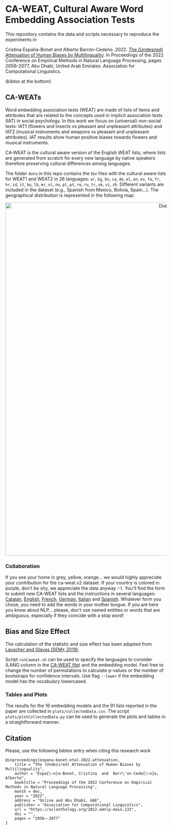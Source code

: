 # CA-WEAT, Cultural Aware Word Embedding Association Tests

This repository contains the data and scripts necessary to reproduce the experiments in 

Cristina España-Bonet and Alberto Barrón-Cedeño. 2022. [The (Undesired) Attenuation of Human Biases by Multilinguality](https://preview.aclanthology.org/emnlp-22-ingestion/2022.emnlp-main.133/). In Proceedings of the 2022 Conference on Empirical Methods in Natural Language Processing, pages 2056–2077, Abu Dhabi, United Arab Emirates. Association for Computational Linguistics.

(bibtex at the bottom)

## CA-WEATs

Word embedding association tests (WEAT) are made of lists of items and attributes that are related to the concepts used in implicit association tests (IAT) in social psychology. In this work we focus on (universal) non-social tests: IAT1 (flowers and insects vs pleasant and unpleasant attributes) and IAT2 (musical instruments and weapons vs pleasant and unpleasant attributes). IAT results show human positive biases towards flowers and musical instruments.

CA-WEAT is the cultural aware version of the English WEAT lists, where lists are generated from scratch for every new language by native speakers therefore preserving cultural differences among languages.

The folder ```data``` in this repo contains the tsv files with the cultural aware lists for WEAT1 and WEAT2 in 26 languages:
```ar```, 
```bg```, 
```bn```, 
```ca```, 
```de```, 
```el```, 
```en```, 
```es```, 
```fa```, 
```fr```, 
```hr```, 
```id```, 
```it```, 
```ko```, 
```lb```, 
```mr```, 
```nl```, 
```no```, 
```pl```, 
```pt```, 
```ro```, 
```ru```, 
```tr```, 
```uk```, 
```vi```, 
```zh```. Different variants are included in the dataset (e.g., Spanish from Mexico, Bolivia, Spain...). The geographical distribution is represented in the following map: 

<p align="center">
  <img src="data/CA_WEATv1s.png" width="1100" title="Distribution per country">
</p>

### Collaboration

If you see your home in grey, yellow, orange... we would highly appreciate your contribution for the ca-weat.v2 dataset. If your country is colored in purple, don't be shy, we appreciate the data anyway :-). You'll find the form to submit new CA-WEAT lists and the instructions in several languages: [Catalan](https://docs.google.com/forms/d/e/1FAIpQLSfuCtPWl6MgpnitOLWbbncslIVE9ggY1HcezkPwmOvTu9R7SQ/viewform?usp=sf_link), [English](https://docs.google.com/forms/d/e/1FAIpQLSe7PxnTNox-TYTQZFz0S6j0XNv_fcZIg6RgZdOURveKIKs9Pw/viewform?usp=sf_link), [French](https://docs.google.com/forms/d/e/1FAIpQLSeyOaVTzNlpcIhWvbHLisX7VO72Gr3PL7K5gnFLKzDDimLGag/viewform?usp=sf_link), [German](https://docs.google.com/forms/d/e/1FAIpQLSeLsN2u8NWS-glF91uyMpE6UooyiZtfM_yB0c0AmolUsxYrBA/viewform?usp=sf_link), [Italian](https://docs.google.com/forms/d/e/1FAIpQLScFcw_ORqR9NwSzL3jY3s18e4Z2hEBNCbZjSgEhewmOymvIHA/viewform?usp=sf_link) and [Spanish](https://docs.google.com/forms/d/e/1FAIpQLSciZNJr-xxk-W4lvCc5Ja_BixdWy68doagOKmhJx7VmZILyaw/viewform?usp=sf_link). Whatever form you chose, you need to add the words in your mother tongue. If you are here you know about NLP... please, don't use named entities or words that are ambiguous, especially if they coincide with a stop word!

## Bias and Size Effect

The calculation of the statistic and size effect has been adapted from [Lauscher and Glavas (SEM* 2019)](https://github.com/umanlp/XWEAT). 

Script ```runCaweat.sh``` can be used to specify the languages to consider (LANG column in the [CA-WEAT file](data/CA-WEATv1.tsv)) and the embedding model. Feel free to change the number of permutations to calculate p-values or the number of bootstraps for confidence intervals. Use flag ```--lower``` if the embedding model has the vocabulary lowercased.

### Tables and Plots

The results for the 16 embedding models and the 91 lists reported in the paper are collected in ```plots/collectedData.csv```. The script ```plots/plotCollectedData.py``` can be used to generate the plots and tables in a straightforward manner. 

## Citation

Please, use the following bibtex entry when citing this research work

```
@inproceedings{espana-bonet-etal-2022-attenuation,
    title = "The (Undesired) Attenuation of Human Biases by Multilinguality",
    author = "Espa{\~n}a-Bonet, Cristina  and  Barr\'on-Cede{\~n}o, Alberto",
    booktitle = "Proceedings of the 2022 Conference on Empirical Methods in Natural Language Processing",
    month = dec,
    year = "2022",
    address = "Online and Abu Dhabi, UAE",
    publisher = "Association for Computational Linguistics",
    url = "https://aclanthology.org/2022.emnlp-main.133",
    doi = "",
    pages = "2056–-2077"
}
```
